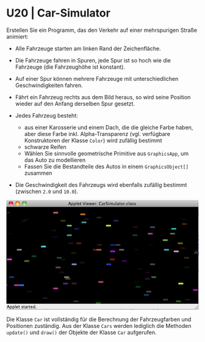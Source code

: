 # U20 | Car-Simulator

Erstellen Sie ein Programm, das den Verkehr auf einer mehrspurigen
Straße animiert:

- Alle Fahrzeuge starten am linken Rand der Zeichenfläche.

- Die Fahrzeuge fahren in Spuren, jede Spur ist so hoch wie die
  Fahrzeuge (die Fahrzeughöhe ist konstant).

- Auf einer Spur können mehrere Fahrzeuge mit unterschiedlichen
  Geschwindigkeiten fahren.

- Fährt ein Fahrzeug rechts aus dem Bild heraus, so wird seine
  Position wieder auf den Anfang derselben Spur gesetzt.

- Jedes Fahrzeug besteht:
  - aus einer Karosserie und einem Dach, die die gleiche Farbe haben, aber diese Farbe inkl. Alpha-Transparenz (vgl. verfügbare Konstruktoren der Klasse `Color`) wird zufällig bestimmt
  - schwarze Reifen 
  - Wählen Sie sinnvolle geometrische Primitive aus `GraphicsApp`, um das Auto zu modellieren
  - Fassen Sie die Bestandteile des Autos in einem ```GraphicsObject[]``` zusammen 

- Die Geschwindigkeit des Fahrzeugs wird ebenfalls zufällig bestimmt
  (zwischen `2.0` und `10.0`).

![Cars!](./docs/09_cars.png)

Die Klasse ```Car``` ist vollständig für die Berechnung der Fahrzeugfarben und Positionen zuständig. Aus der Klasse ```Cars``` werden lediglich die Methoden ```update()``` und ```draw()``` der Objekte der Klasse ```Car``` aufgerufen.

